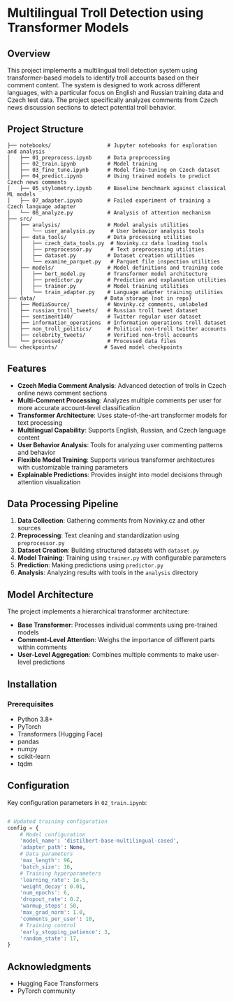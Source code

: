 # Multilingual Troll Detection using Transformer Models

## Overview
This project implements a multilingual troll detection system using transformer-based models to identify troll accounts based on their comment content. The system is designed to work across different languages, with a particular focus on English and Russian training data and Czech test data. The project specifically analyzes comments from Czech news discussion sections to detect potential troll behavior.

## Project Structure
```
├── notebooks/                  # Jupyter notebooks for exploration and analysis
│   ├── 01_preprocess.ipynb     # Data preprocessing
│   ├── 02_train.ipynb          # Model training
│   ├── 03_fine_tune.ipynb      # Model fine-tuning on Czech dataset
│   ├── 04_predict.ipynb        # Using trained models to predict Czech news comments
│   ├── 05_stylometry.ipynb     # Baseline benchmark against classical ML models
│   ├── 07_adapter.ipynb        # Failed experiment of training a Czech language adapter
│   └── 08_analyze.py           # Analysis of attention mechanism
├── src/  
│   ├── analysis/               # Model analysis utilities
│   │   └── user_analysis.py     # User behavior analysis tools
│   ├── data_tools/             # Data processing utilities
│   │   ├── czech_data_tools.py  # Novinky.cz data loading tools
│   │   ├── preprocessor.py      # Text preprocessing utilities
│   │   ├── dataset.py          # Dataset creation utilities
│   │   └── examine_parquet.py   # Parquet file inspection utilities
│   ├── models/                 # Model definitions and training code
│   │   ├── bert_model.py       # Transformer model architecture
│   │   ├── predictor.py        # Prediction and explanation utilities
│   │   ├── trainer.py          # Model training utilities
│   │   └── train_adapter.py    # Language adapter training utilities
├── data/                      # Data storage (not in repo)
│   ├── MediaSource/            # Novinky.cz comments, unlabeled
│   ├── russian_troll_tweets/   # Russian troll tweet dataset
│   ├── sentiment140/           # Twitter regular user dataset
│   ├── information_operations  # Information operations troll dataset
│   ├── non_troll_politics/     # Political non-troll twitter accounts
│   ├── celebrity_tweets/       # Verified non-troll accounts
│   └── processed/              # Processed data files
└── checkpoints/               # Saved model checkpoints
```

## Features
- **Czech Media Comment Analysis**: Advanced detection of trolls in Czech online news comment sections
- **Multi-Comment Processing**: Analyzes multiple comments per user for more accurate account-level classification
- **Transformer Architecture**: Uses state-of-the-art transformer models for text processing
- **Multilingual Capability**: Supports English, Russian, and Czech language content
- **User Behavior Analysis**: Tools for analyzing user commenting patterns and behavior
- **Flexible Model Training**: Supports various transformer architectures with customizable training parameters
- **Explainable Predictions**: Provides insight into model decisions through attention visualization

## Data Processing Pipeline
1. **Data Collection**: Gathering comments from Novinky.cz and other sources
2. **Preprocessing**: Text cleaning and standardization using `preprocessor.py`
3. **Dataset Creation**: Building structured datasets with `dataset.py`
4. **Model Training**: Training using `trainer.py` with configurable parameters
5. **Prediction**: Making predictions using `predictor.py`
6. **Analysis**: Analyzing results with tools in the `analysis` directory

## Model Architecture
The project implements a hierarchical transformer architecture:
- **Base Transformer**: Processes individual comments using pre-trained models
- **Comment-Level Attention**: Weighs the importance of different parts within comments
- **User-Level Aggregation**: Combines multiple comments to make user-level predictions

## Installation
### Prerequisites
- Python 3.8+
- PyTorch
- Transformers (Hugging Face)
- pandas
- numpy
- scikit-learn
- tqdm

## Configuration
Key configuration parameters in `02_train.ipynb`:
```python

# Updated training configuration
config = {
    # Model configuration
    'model_name': 'distilbert-base-multilingual-cased',
    'adapter_path': None,
    # Data parameters
    'max_length': 96,
    'batch_size': 16,
    # Training hyperparameters
    'learning_rate': 1e-5,
    'weight_decay': 0.01,
    'num_epochs': 6,
    'dropout_rate': 0.2,
    'warmup_steps': 50,
    'max_grad_norm': 1.0,
    'comments_per_user': 10,
    # Training control
    'early_stopping_patience': 3,
    'random_state': 17,
}
```

## Acknowledgments
- Hugging Face Transformers
- PyTorch community

